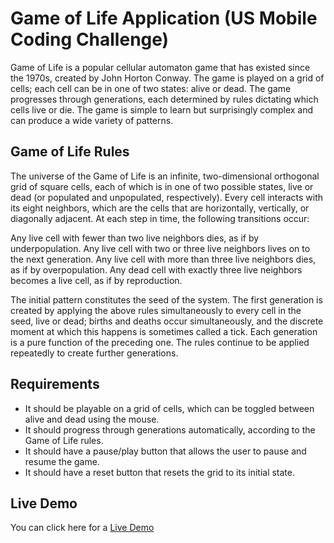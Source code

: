 # Game of Life Application (US Mobile Coding Challenge)

Game of Life is a popular cellular automaton game that has existed since the 1970s, created by John Horton Conway. The game is played on a grid of cells; each cell can be in one of two states: alive or dead. The game progresses through generations, each determined by rules dictating which cells live or die. The game is simple to learn but surprisingly complex and can produce a wide variety of patterns.

## Game of Life Rules

The universe of the Game of Life is an infinite, two-dimensional orthogonal grid of square cells, each of which is in one of two possible states, live or dead (or populated and unpopulated, respectively). Every cell interacts with its eight neighbors, which are the cells that are horizontally, vertically, or diagonally adjacent. At each step in time, the following transitions occur:

Any live cell with fewer than two live neighbors dies, as if by underpopulation.
Any live cell with two or three live neighbors lives on to the next generation.
Any live cell with more than three live neighbors dies, as if by overpopulation.
Any dead cell with exactly three live neighbors becomes a live cell, as if by reproduction.

The initial pattern constitutes the seed of the system. The first generation is created by applying the above rules simultaneously to every cell in the seed, live or dead; births and deaths occur simultaneously, and the discrete moment at which this happens is sometimes called a tick. Each generation is a pure function of the preceding one. The rules continue to be applied repeatedly to create further generations.

## Requirements

* It should be playable on a grid of cells, which can be toggled between alive and dead using the mouse.
* It should progress through generations automatically, according to the Game of Life rules.
* It should have a pause/play button that allows the user to pause and resume the game.
* It should have a reset button that resets the grid to its initial state.

## Live Demo

You can click here for a [Live Demo](https://game-of-life-ke2v.onrender.com/)
